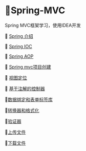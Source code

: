# :fallen_leaf:Spring-MVC
Spring MVC框架学习，使用IDEA开发

:maple_leaf: [Spring 介绍](https://github.com/Lumnca/Spring-MVC/blob/master/Spring%E5%AF%BC%E5%AD%A6%E5%AD%A6%E4%B9%A0%E7%AC%94%E8%AE%B0.md)

:maple_leaf: [Spring IOC](https://github.com/Lumnca/Spring-MVC/blob/master/IOC.md)

:maple_leaf: [Spring AOP](https://github.com/Lumnca/Spring-MVC/blob/master/AOP.md)

:maple_leaf: [Spring mvc项目创建](https://github.com/Lumnca/Spring-MVC/blob/master/hello.md)

:maple_leaf: [视图定位](https://github.com/Lumnca/Spring-MVC/blob/master/%E8%A7%86%E5%9B%BE%E5%AE%9A%E4%BD%8D.md)

:maple_leaf: [基于注解的控制器](https://github.com/Lumnca/Spring-MVC/blob/master/%E5%9F%BA%E4%BA%8E%E6%B3%A8%E8%A7%A3%E7%9A%84%E6%8E%A7%E5%88%B6%E5%99%A8.md)

:maple_leaf:[数据绑定和表单标签库](https://github.com/Lumnca/Spring-MVC/blob/master/%E6%95%B0%E6%8D%AE%E7%BB%91%E5%AE%9A%E5%92%8C%E8%A1%A8%E5%8D%95%E5%BA%93%E6%A0%87%E7%AD%BE.md)

:maple_leaf:[转换器和格式化](https://github.com/Lumnca/Spring-MVC/blob/master/%E8%BD%AC%E6%8D%A2%E5%99%A8%E5%92%8C%E6%A0%BC%E5%BC%8F%E5%8C%96.md)

:maple_leaf:[验证器](https://github.com/Lumnca/Spring-MVC/blob/master/%E9%AA%8C%E8%AF%81%E5%99%A8.md)

:maple_leaf:[上传文件](https://github.com/Lumnca/Spring-MVC/blob/master/%E4%B8%8A%E4%BC%A0%E6%96%87%E4%BB%B6.md)

:maple_leaf:[下载文件](https://github.com/Lumnca/Spring-MVC/blob/master/%E4%B8%8B%E8%BD%BD%E6%96%87%E4%BB%B6.md)
